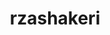 ---
title: rzashakeri
github: https://github.com/rzashakeri
mode: light
transition: 3s
archetype:
  - Little Bit of Everything
---